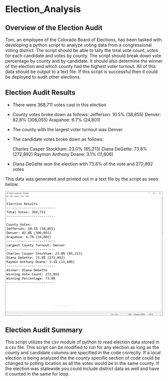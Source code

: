 # Election_Analysis

## Overview of the Election Audit

Tom, an employee of the Colorado Board of Elections, has been tasked with developing a python script to analyze voting data from a congressional voting district. The script should be able to tally the total vote count, votes for each candidate and votes by county. The script should break down vote percentage by county and by candidate. It should also determine the winner of the election and which county had the highest voter turnout. All of this data should be output to a text file. If this script is successful then it could be deployed to audit other elections.

## Election Audit Results

* There were 368,711 votes cast in this election

* County votes broke down as follows:
    Jefferson: 10.5% (38,855)
    Denver: 82.8% (306,055)
    Arapahoe: 6.7% (24,801)

* The county with the largest voter turnout was Denver

* The candidate votes broke down as follows:

    Charles Casper Stockham: 23.0% (85,213)
    Diana DeGette: 73.8% (272,892)
    Raymon Anthony Doane: 3.1% (11,606)

* Diana DeGette won the election with 73.8% of the vote and 272,892 votes


This data was generated and printed out in a text file by the script as seen below.

![text_file_output.PNG](https://github.com/mcwatts88/Election_Analysis/blob/main/Resources/text_file_output.PNG)

## Election Audit Summary

This script utilizes the csv module of python to read election data stored in a csv file. This script can be modified to run for any election as long as the county and candidate columns are specified in the code correctly. If a local election is being analyzed the the county specific section of code could be changed to polling location as all the votes would be in the same county. If the election was statewide you could include district data as well and have it counted in the same for loop.